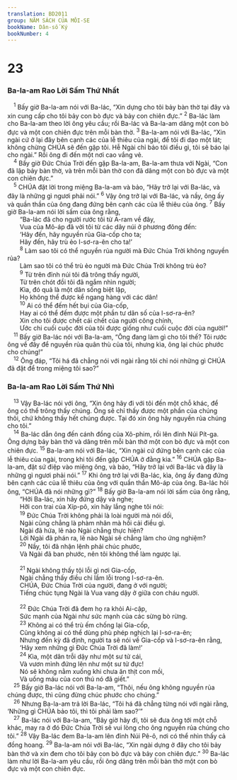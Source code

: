 ```yaml
---
translation: BD2011
group: NĂM SÁCH CỦA MÔI-SE
bookName: Dân-số Ký 
bookNumber: 4
---
```


<div class="title"><h1>23</h1><h3>Ba-la-am Rao Lời Sấm Thứ Nhất</h3></div>
<span class="verse dan_23_1"> <sup>1</sup> Bấy giờ Ba-la-am nói với Ba-lác, “Xin dựng cho tôi bảy bàn thờ tại đây và xin cung cấp cho tôi bảy con bò đực và bảy con chiên đực.” </span>
<span class="verse dan_23_2"><sup>2</sup> Ba-lác làm cho Ba-la-am theo lời ông yêu cầu; rồi Ba-lác và Ba-la-am dâng một con bò đực và một con chiên đực trên mỗi bàn thờ. </span>
<span class="verse dan_23_3"><sup>3</sup> Ba-la-am nói với Ba-lác, “Xin ngài cứ ở lại đây bên cạnh các của lễ thiêu của ngài, để tôi đi dạo một lát; không chừng CHÚA sẽ đến gặp tôi. Hễ Ngài chỉ bảo tôi điều gì, tôi sẽ báo lại cho ngài.” Rồi ông đi đến một nơi cao vắng vẻ.<br/></span>
<span class="verse dan_23_4"> <sup>4</sup> Bấy giờ Ðức Chúa Trời đến gặp Ba-la-am, Ba-la-am thưa với Ngài, “Con đã lập bảy bàn thờ, và trên mỗi bàn thờ con đã dâng một con bò đực và một con chiên đực.” <br/></span>
<span class="verse dan_23_5"> <sup>5</sup> CHÚA đặt lời trong miệng Ba-la-am và bảo, “Hãy trở lại với Ba-lác, và đây là những gì ngươi phải nói.” </span>
<span class="verse dan_23_6"><sup>6</sup> Vậy ông trở lại với Ba-lác, và nầy, ông ấy và quần thần của ông đang đứng bên cạnh các của lễ thiêu của ông. </span>
<span class="verse dan_23_7"><sup>7</sup> Bấy giờ Ba-la-am nói lời sấm của ông rằng,<br/>  “Ba-lác đã cho người rước tôi từ A-ram về đây,<br/>  Vua của Mô-áp đã vời tôi từ các dãy núi ở phương đông đến: <br/>  ‘Hãy đến, hãy nguyền rủa Gia-cốp cho ta;<br/>  Hãy đến, hãy trù ẻo I-sơ-ra-ên cho ta!’ <br/></span>
<span class="verse dan_23_8">  <sup>8</sup> Làm sao tôi có thể nguyền rủa người mà Ðức Chúa Trời không nguyền rủa?<br/>  Làm sao tôi có thể trù ẻo người mà Ðức Chúa Trời không trù ẻo?<br/></span>
<span class="verse dan_23_9">  <sup>9</sup> Từ trên đỉnh núi tôi đã trông thấy người,<br/>  Từ trên chót đồi tôi đã ngắm nhìn người;<br/>  Kìa, đó quả là một dân sống biệt lập,<br/>  Họ không thể được kể ngang hàng với các dân!<br/></span>
<span class="verse dan_23_10">  <sup>10</sup> Ai có thể đếm hết bụi của Gia-cốp,<br/>  Hay ai có thể đếm được một phần tư dân số của I-sơ-ra-ên?<br/>  Xin cho tôi được chết cái chết của người công chính,<br/>  Ước chi cuối cuộc đời của tôi được giống như cuối cuộc đời của người!” <br/></span>
<span class="verse dan_23_11"> <sup>11</sup> Bấy giờ Ba-lác nói với Ba-la-am, “Ông đang làm gì cho tôi thế? Tôi rước ông về đây để nguyền rủa quân thù của tôi, nhưng kìa, ông lại chúc phước cho chúng!”<br/></span>
<span class="verse dan_23_12"> <sup>12</sup> Ông đáp, “Tôi há đã chẳng nói với ngài rằng tôi chỉ nói những gì CHÚA đã đặt để trong miệng tôi sao?”<br/></span>
<div class="title"><h3>Ba-la-am Rao Lời Sấm Thứ Nhì</h3></div>
<span class="verse dan_23_13"> <sup>13</sup> Vậy Ba-lác nói với ông, “Xin ông hãy đi với tôi đến một chỗ khác, để ông có thể trông thấy chúng. Ông sẽ chỉ thấy được một phần của chúng thôi, chứ không thấy hết chúng được. Tại đó xin ông hãy nguyền rủa chúng cho tôi.”<br/></span>
<span class="verse dan_23_14"> <sup>14</sup> Ba-lác dẫn ông đến cánh đồng của Xô-phim, rồi lên đỉnh Núi Pít-ga. Ông dựng bảy bàn thờ và dâng trên mỗi bàn thờ một con bò đực và một con chiên đực. </span>
<span class="verse dan_23_15"><sup>15</sup> Ba-la-am nói với Ba-lác, “Xin ngài cứ đứng bên cạnh các của lễ thiêu của ngài, trong khi tôi đến gặp CHÚA ở đằng kia.” </span>
<span class="verse dan_23_16"><sup>16</sup> CHÚA gặp Ba-la-am, đặt sứ điệp vào miệng ông, và bảo, “Hãy trở lại với Ba-lác và đây là những gì ngươi phải nói.” </span>
<span class="verse dan_23_17"><sup>17</sup> Khi ông trở lại với Ba-lác, kìa, ông ấy đang đứng bên cạnh các của lễ thiêu của ông với quần thần Mô-áp của ông. Ba-lác hỏi ông, “CHÚA đã nói những gì?” </span>
<span class="verse dan_23_18"><sup>18</sup> Bấy giờ Ba-la-am nói lời sấm của ông rằng,<br/>  “Hỡi Ba-lác, xin hãy đứng dậy và nghe;<br/>  Hỡi con trai của Xíp-pô, xin hãy lắng nghe tôi nói: <br/></span>
<span class="verse dan_23_19">  <sup>19</sup> Ðức Chúa Trời không phải là loài người mà nói dối,<br/>  Ngài cũng chẳng là phàm nhân mà hối cải điều gì.<br/>  Ngài đã hứa, lẽ nào Ngài chẳng thực hiện?<br/>  Lời Ngài đã phán ra, lẽ nào Ngài sẽ chẳng làm cho ứng nghiệm?<br/></span>
<span class="verse dan_23_20">  <sup>20</sup> Nầy, tôi đã nhận lệnh phải chúc phước,<br/>  Và Ngài đã ban phước, nên tôi không thể làm ngược lại.<br/><br/></span>
<span class="verse dan_23_21">  <sup>21</sup> Ngài không thấy tội lỗi gì nơi Gia-cốp,<br/>  Ngài chẳng thấy điều chi lầm lỗi trong I-sơ-ra-ên.<br/>  CHÚA, Ðức Chúa Trời của người, đang ở với người;<br/>  Tiếng chúc tụng Ngài là Vua vang dậy ở giữa con cháu người.<br/><br/></span>
<span class="verse dan_23_22">  <sup>22</sup> Ðức Chúa Trời đã đem họ ra khỏi Ai-cập,<br/>  Sức mạnh của Ngài như sức mạnh của các sừng bò rừng.<br/></span>
<span class="verse dan_23_23">  <sup>23</sup> Không ai có thể trù ếm chống lại Gia-cốp,<br/>  Cũng không ai có thể dùng phù phép nghịch lại I-sơ-ra-ên;<br/>  Nhưng đến kỳ đã định, người ta sẽ nói về Gia-cốp và I-sơ-ra-ên rằng,<br/>  ‘Hãy xem những gì Ðức Chúa Trời đã làm!’ <br/></span>
<span class="verse dan_23_24">  <sup>24</sup> Kìa, một dân trỗi dậy như một sư tử cái,<br/>  Và vươn mình đứng lên như một sư tử đực!<br/>  Nó sẽ không nằm xuống khi chưa ăn thịt con mồi,<br/>  Và uống máu của con thú nó đã giết.” <br/></span>
<span class="verse dan_23_25"> <sup>25</sup> Bấy giờ Ba-lác nói với Ba-la-am, “Thôi, nếu ông không nguyền rủa chúng được, thì cũng đừng chúc phước cho chúng.”<br/></span>
<span class="verse dan_23_26"> <sup>26</sup> Nhưng Ba-la-am trả lời Ba-lác, “Tôi há đã chẳng từng nói với ngài rằng, ‘Những gì CHÚA bảo tôi, thì tôi phải làm sao?’”<br/></span>
<span class="verse dan_23_27"> <sup>27</sup> Ba-lác nói với Ba-la-am, “Bây giờ hãy đi, tôi sẽ đưa ông tới một chỗ khác, may ra ở đó Ðức Chúa Trời sẽ vui lòng cho ông nguyền rủa chúng cho tôi.” </span>
<span class="verse dan_23_28"><sup>28</sup> Vậy Ba-lác đem Ba-la-am lên đỉnh Núi Pê-ô, nơi có thể nhìn thấy cả đồng hoang. </span>
<span class="verse dan_23_29"><sup>29</sup> Ba-la-am nói với Ba-lác, “Xin ngài dựng ở đây cho tôi bảy bàn thờ và xin đem cho tôi bảy con bò đực và bảy con chiên đực.” </span>
<span class="verse dan_23_30"><sup>30</sup> Ba-lác làm như lời Ba-la-am yêu cầu, rồi ông dâng trên mỗi bàn thờ một con bò đực và một con chiên đực.<br/></span>
